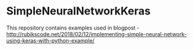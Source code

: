 # SimpleNeuralNetworkKeras
This repository contains examples used in blogpost - http://rubikscode.net/2018/02/12/implementing-simple-neural-network-using-keras-with-python-example/
